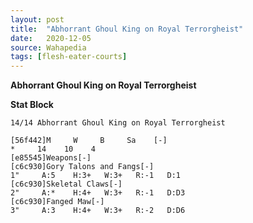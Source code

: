 ```yaml
---
layout: post
title:  "Abhorrant Ghoul King on Royal Terrorgheist"
date:   2020-12-05
source: Wahapedia
tags: [flesh-eater-courts]
---
```


**Abhorrant Ghoul King on Royal Terrorgheist**

**Stat Block**
```
14/14 Abhorrant Ghoul King on Royal Terrorgheist
```

```
[56f442]M     W     B     Sa    [-]
*     14    10    4     
[e85545]Weapons[-]
[c6c930]Gory Talons and Fangs[-]
1"     A:5    H:3+   W:3+   R:-1   D:1   
[c6c930]Skeletal Claws[-]
2"     A:*    H:4+   W:3+   R:-1   D:D3  
[c6c930]Fanged Maw[-]
3"     A:3    H:4+   W:3+   R:-2   D:D6  
```


